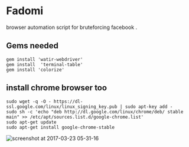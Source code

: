 # Fadomi
browser automation script for bruteforcing facebook .
## Gems needed 
```
gem install 'watir-webdriver'
gem install  'terminal-table'
gem install 'colorize'
```
## install chrome browser too
```
sudo wget -q -O - https://dl-ssl.google.com/linux/linux_signing_key.pub | sudo apt-key add -
sudo sh -c 'echo "deb http://dl.google.com/linux/chrome/deb/ stable main" >> /etc/apt/sources.list.d/google-chrome.list'
sudo apt-get update
sudo apt-get install google-chrome-stable
```
![screenshot at 2017-03-23 05-31-16](https://cloud.githubusercontent.com/assets/22657154/24241054/fbe4bda8-0f89-11e7-9fae-6b759b1c6c25.png)
